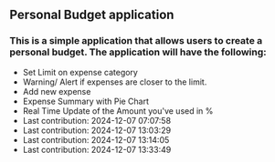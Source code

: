 ## Personal Budget application

### This is a simple application that allows users to create a personal budget. The application will have the following:

- Set Limit on expense category
- Warning/ Alert if expenses are closer to the limit.
- Add new expense
- Expense Summary with Pie Chart
- Real Time Update of the Amount you've used in %
- Last contribution: 2024-12-07 07:07:58
- Last contribution: 2024-12-07 13:03:29
- Last contribution: 2024-12-07 13:14:05
- Last contribution: 2024-12-07 13:33:49
